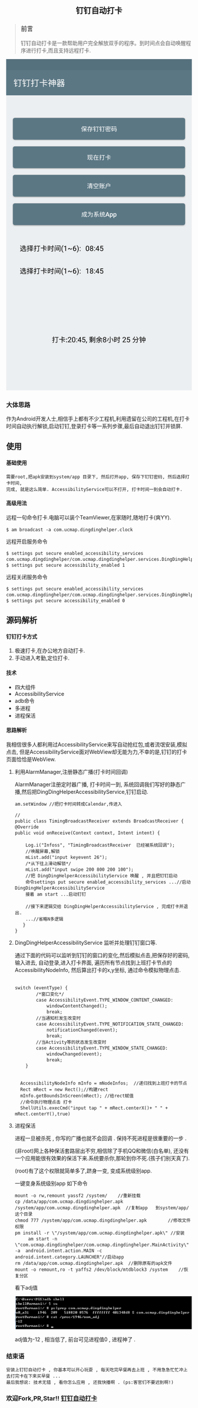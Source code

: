## <center/>钉钉自动打卡
>### 前言
>钉钉自动打卡是一款帮助用户完全解放双手的程序。到时间点会自动唤醒程序进行打卡,而且支持远程打卡.


![](./helper2.png)


### 大体思路
作为Android开发人士,相信手上都有不少工程机,利用遗留在公司的工程机,在打卡时间自动执行解锁,启动钉钉,登录打卡等一系列步骤,最后自动退出钉钉并锁屏.


## 使用

#### 基础使用
	需要root,把apk安装到system/app 目录下, 然后打开app, 保存下钉钉密码, 然后选择打卡时间,
	完成, 就是这么简单. AccessibilityService可以不打开, 打卡时间一到会自动打卡.
#### 高级用法
	
   远程一句命令打卡.电脑可以装个TeamViewer,在家随时,随地打卡(爽YY).
   
  `$ am broadcast -a com.ucmap.dingdinghelper.clock `
   
   
   远程开启服务命令
   
 
    $ settings put secure enabled_accessibility_services  com.ucmap.dingdinghelper/com.ucmap.dingdinghelper.services.DingDingHelperAccessibilityService
    $ settings put secure accessibility_enabled 1
   
   
	
   远程关闭服务命令

	$ settings put secure enabled_accessibility_services  com.ucmap.dingdinghelper/com.ucmap.dingdinghelper.services.DingDingHelperAccessibilityService
	$ settings put secure accessibility_enabled 0
	


## 源码解析

#### 钉钉打卡方式
1. 极速打卡,在办公地方自动打卡.
2. 手动进入考勤,定位打卡.


#### 技术
* 四大组件
* AccessibilityService
* adb命令
* 多进程
* 进程保活

#### 思路解析
我相信很多人都利用过AccessibilityService来写自动抢红包,或者流氓安装,模拟点击, 但是AccessibilityService面对WebView却无能为力,不幸的是,钉钉的打卡页面恰恰是WebView.

1. 利用AlarmManager,注册静态广播(打卡时间回调)

	AlarmManager注册定时器广播, 打卡时间一到, 系统回调我们写好的静态广播,然后把DingDingHelperAccessibilityService,钉钉启动.
	
	```
	am.setWindow //把打卡时间转成Calendar,传进入
	```
	
	```
	//
	public class TimingBroadcastReceiver extends BroadcastReceiver {
    @Override
    public void onReceive(Context context, Intent intent) {

        Log.i("Infoss", "TimingBroadcastReceiver  已经被系统回调");
        //唤醒屏幕,解锁
        mList.add("input keyevent 26");
        /*从下往上滑动解锁*/
        mList.add("input swipe 200 800 200 100");
        //把 DingDingHelperAccessibilityService 唤醒 , 并且把钉钉启动
        命令settings put secure enabled_accessibility_services ...//启动DingDingHelperAccessibilityService
        接着 am start ...启动钉钉
        
        //接下来逻辑交给 DingDingHelperAccessibilityService , 完成打卡并退出.
        ...//省略N多逻辑
       }
    }

	```
	
	
2. DingDingHelperAccessibilityService 监听并处理钉钉窗口等.

	通过下面的代码可以监听到钉钉的窗口的变化,然后模拟点击,把保存好的密码,输入进去, 自动登录,进入打卡界面, 遍历所有节点找到上班打卡节点的AccessibilityNodeInfo, 然后算出打卡的x,y坐标, 通过命令模拟物理点击.
	
	```
	
	switch (eventType) {
            /*窗口变化*/
            case AccessibilityEvent.TYPE_WINDOW_CONTENT_CHANGED:
                windowContentChanged();
                break;
            //当通知栏发生改变时
            case AccessibilityEvent.TYPE_NOTIFICATION_STATE_CHANGED:
                notificationChanged(event);
                break;
            //当Activity等的状态发生改变时
            case AccessibilityEvent.TYPE_WINDOW_STATE_CHANGED:
                windowChanged(event);
                break;
        }
        
	```	
	
	
	```	
 	  AccessibilityNodeInfo mInfo = mNodeInfos;  //递归找到上班打卡的节点
 	  Rect mRect = new Rect();//构建rect
	  mInfo.getBoundsInScreen(mRect); //给rect赋值
 	  //命令执行物理点击 打卡
	  ShellUtils.execCmd("input tap " + mRect.centerX()+ " " + 	  mRect.centerY(),true)	
	```
	
3. 进程保活
	
	进程一旦被杀死 , 你写的广播也就不会回调 . 保持不死进程是很重要的一步 .
	
	(非root)网上各种保活套路层出不穷,相信除了手机QQ和微信(白名单), 还没有一个应用能很有效果的保活下来.系统要杀你,那轮到你不死.(孩子们别天真了).
	
	(root)有了这个权限就简单多了,跻身一变, 变成系统级别app.
	
	一键变身系统级别app 如下命令
	
	
	```
	mount -o rw,remount yassf2 /system/    //重新挂载
	cp /data/app/com.ucmap.dingdinghelper.apk   /system/app/com.ucmap.dingdinghelper.apk  //复制app	到system/app/ 这个目录
	chmod 777 /system/app/com.ucmap.dingdinghelper.apk        //修改文件权限
	pm install -r \"/system/app/com.ucmap.dingdinghelper.apk\" //安装
		 am start -n \"com.ucmap.dingdinghelper/com.ucmap.dingdinghelper.MainActivity\" -a 	android.intent.action.MAIN -c android.intent.category.LAUNCHER"//启动app
	rm /data/app/com.ucmap.dingdinghelper.apk  //删除原有的apk文件
	mount -o remount,ro -t yaffs2 /dev/block/mtdblock3 /system    //恢复分区
	```
	
	看下adj值
	
	![](./adj.png)
	
	adj值为-12 , 相当低了, 前台可见进程值0 , 进程神了 .

### 结束语
    安装上钉钉自动打卡 , 你基本可以开心玩耍 , 每天吃完早餐再去上班 , 不用急急忙忙冲上去打完卡在下来买早餐 ...
    最后我想说: 技术无错 , 看你怎么应用 , 还我快播啊 . (ps:客官们不要迟到啊!)
    
### 欢迎Fork,PR,Star!!  [钉钉自动打卡](https://github.com/Justson/DingDingHelper.git)   

 
	





